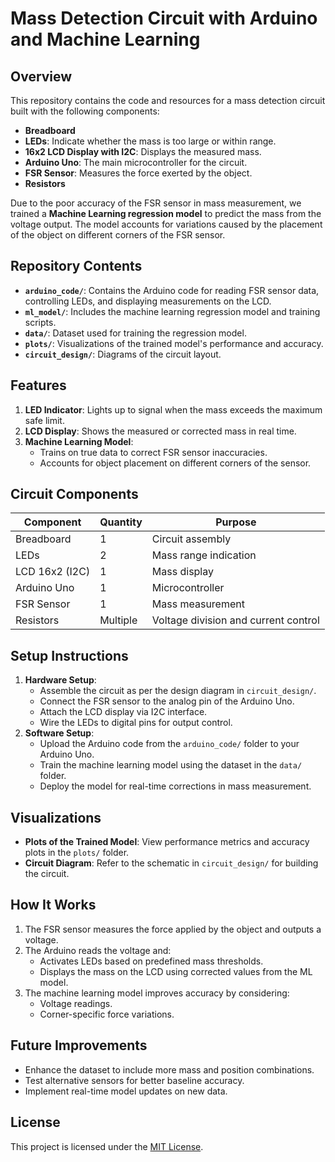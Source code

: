 # Mass Detection Circuit with Arduino and Machine Learning

## Overview
This repository contains the code and resources for a mass detection circuit built with the following components:

- **Breadboard**
- **LEDs**: Indicate whether the mass is too large or within range.
- **16x2 LCD Display with I2C**: Displays the measured mass.
- **Arduino Uno**: The main microcontroller for the circuit.
- **FSR Sensor**: Measures the force exerted by the object.
- **Resistors**

Due to the poor accuracy of the FSR sensor in mass measurement, we trained a **Machine Learning regression model** to predict the mass from the voltage output. The model accounts for variations caused by the placement of the object on different corners of the FSR sensor.

## Repository Contents
- **`arduino_code/`**: Contains the Arduino code for reading FSR sensor data, controlling LEDs, and displaying measurements on the LCD.
- **`ml_model/`**: Includes the machine learning regression model and training scripts.
- **`data/`**: Dataset used for training the regression model.
- **`plots/`**: Visualizations of the trained model's performance and accuracy.
- **`circuit_design/`**: Diagrams of the circuit layout.

## Features
1. **LED Indicator**: Lights up to signal when the mass exceeds the maximum safe limit.
2. **LCD Display**: Shows the measured or corrected mass in real time.
3. **Machine Learning Model**:
   - Trains on true data to correct FSR sensor inaccuracies.
   - Accounts for object placement on different corners of the sensor.

## Circuit Components
| Component       | Quantity | Purpose                          |
|-----------------|----------|----------------------------------|
| Breadboard      | 1        | Circuit assembly                |
| LEDs            | 2        | Mass range indication           |
| LCD 16x2 (I2C)  | 1        | Mass display                    |
| Arduino Uno     | 1        | Microcontroller                 |
| FSR Sensor      | 1        | Mass measurement                |
| Resistors       | Multiple | Voltage division and current control |

## Setup Instructions
1. **Hardware Setup**:
   - Assemble the circuit as per the design diagram in `circuit_design/`.
   - Connect the FSR sensor to the analog pin of the Arduino Uno.
   - Attach the LCD display via I2C interface.
   - Wire the LEDs to digital pins for output control.
2. **Software Setup**:
   - Upload the Arduino code from the `arduino_code/` folder to your Arduino Uno.
   - Train the machine learning model using the dataset in the `data/` folder.
   - Deploy the model for real-time corrections in mass measurement.

## Visualizations
- **Plots of the Trained Model**:
  View performance metrics and accuracy plots in the `plots/` folder.
- **Circuit Diagram**:
  Refer to the schematic in `circuit_design/` for building the circuit.

## How It Works
1. The FSR sensor measures the force applied by the object and outputs a voltage.
2. The Arduino reads the voltage and:
   - Activates LEDs based on predefined mass thresholds.
   - Displays the mass on the LCD using corrected values from the ML model.
3. The machine learning model improves accuracy by considering:
   - Voltage readings.
   - Corner-specific force variations.

## Future Improvements
- Enhance the dataset to include more mass and position combinations.
- Test alternative sensors for better baseline accuracy.
- Implement real-time model updates on new data.

## License
This project is licensed under the [MIT License](LICENSE).

